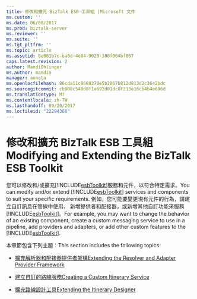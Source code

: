 ```yaml
---
title: 修改和擴充 BizTalk ESB 工具組 |Microsoft 文件
ms.custom: ''
ms.date: 06/08/2017
ms.prod: biztalk-server
ms.reviewer: ''
ms.suite: ''
ms.tgt_pltfrm: ''
ms.topic: article
ms.assetid: 8e861b7c-ba6d-4e84-9020-386f064bf867
caps.latest.revision: 2
author: MandiOhlinger
ms.author: mandia
manager: anneta
ms.openlocfilehash: 86cda11c8668370e5b2067b812d813d2c3642bdc
ms.sourcegitcommit: cb908c540d8f1a692d01dc8f313e16cb4b4e696d
ms.translationtype: MT
ms.contentlocale: zh-TW
ms.lasthandoff: 09/20/2017
ms.locfileid: "22294366"
---
```

# <a name="modifying-and-extending-the-biztalk-esb-toolkit"></a><span data-ttu-id="339a6-102">修改和擴充 BizTalk ESB 工具組</span><span class="sxs-lookup"><span data-stu-id="339a6-102">Modifying and Extending the BizTalk ESB Toolkit</span></span>
<span data-ttu-id="339a6-103">您可以修改和/或擴充[!INCLUDE[esbToolkit](../includes/esbtoolkit-md.md)]服務和元件，以符合特定需求。</span><span class="sxs-lookup"><span data-stu-id="339a6-103">You can modify and/or extend [!INCLUDE[esbToolkit](../includes/esbtoolkit-md.md)] services and components to suit your specific requirements.</span></span> <span data-ttu-id="339a6-104">例如，您可能要變更現有元件的行為，請建立自訂訊息在管線中使用、 新增提供者和配接器，或新增其他自訂功能來服務[!INCLUDE[esbToolkit](../includes/esbtoolkit-md.md)]。</span><span class="sxs-lookup"><span data-stu-id="339a6-104">For example, you may want to change the behavior of an existing component, create a custom messaging service to use in a pipeline, add providers and adapters, or add other custom features to the [!INCLUDE[esbToolkit](../includes/esbtoolkit-md.md)].</span></span>  
  
 <span data-ttu-id="339a6-105">本章節包含下列主題：</span><span class="sxs-lookup"><span data-stu-id="339a6-105">This section includes the following topics:</span></span>  
  
-   [<span data-ttu-id="339a6-106">擴充解析器和配接器提供者架構</span><span class="sxs-lookup"><span data-stu-id="339a6-106">Extending the Resolver and Adapter Provider Framework</span></span>](../esb-toolkit/extending-the-resolver-and-adapter-provider-framework.md)  
  
-   [<span data-ttu-id="339a6-107">建立自訂的路線服務</span><span class="sxs-lookup"><span data-stu-id="339a6-107">Creating a Custom Itinerary Service</span></span>](../esb-toolkit/creating-a-custom-itinerary-service.md)  
  
-   [<span data-ttu-id="339a6-108">擴充路線設計工具</span><span class="sxs-lookup"><span data-stu-id="339a6-108">Extending the Itinerary Designer</span></span>](../esb-toolkit/extending-the-itinerary-designer.md)